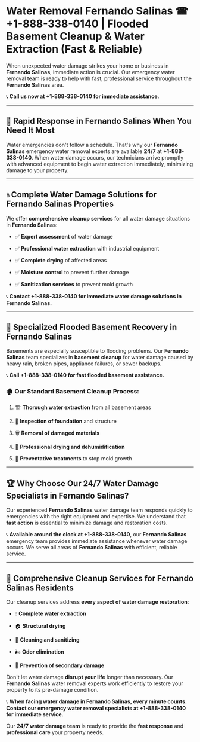# Water Removal Fernando Salinas ☎ +1-888-338-0140 | Flooded Basement Cleanup & Water Extraction (Fast & Reliable)

When unexpected water damage strikes your home or business in **Fernando Salinas**, immediate action is crucial. Our emergency water removal team is ready to help with fast, professional service throughout the **Fernando Salinas** area. 

📞 **Call us now at +1-888-338-0140 for immediate assistance.**
---
## 🚀 Rapid Response in Fernando Salinas When You Need It Most
Water emergencies don't follow a schedule. That's why our **Fernando Salinas** emergency water removal experts are available **24/7** at **+1-888-338-0140**. When water damage occurs, our technicians arrive promptly with advanced equipment to begin water extraction immediately, minimizing damage to your property.
---
## 💧 Complete Water Damage Solutions for Fernando Salinas Properties
We offer **comprehensive cleanup services** for all water damage situations in **Fernando Salinas**:
- ✅ **Expert assessment** of water damage  
- ✅ **Professional water extraction** with industrial equipment  
- ✅ **Complete drying** of affected areas  
- ✅ **Moisture control** to prevent further damage  
- ✅ **Sanitization services** to prevent mold growth  
📞 **Contact +1-888-338-0140 for immediate water damage solutions in Fernando Salinas.**
---
## 🌊 Specialized Flooded Basement Recovery in Fernando Salinas
Basements are especially susceptible to flooding problems. Our **Fernando Salinas** team specializes in **basement cleanup** for water damage caused by heavy rain, broken pipes, appliance failures, or sewer backups. 
📞 **Call +1-888-338-0140 for fast flooded basement assistance.**
### 🏚️ Our Standard Basement Cleanup Process:
1. 🏗️ **Thorough water extraction** from all basement areas  
2. 🔎 **Inspection of foundation** and structure  
3. 🗑️ **Removal of damaged materials**  
4. 💨 **Professional drying and dehumidification**  
5. 🚫 **Preventative treatments** to stop mold growth  
---
## 🏆 Why Choose Our 24/7 Water Damage Specialists in Fernando Salinas?
Our experienced **Fernando Salinas** water damage team responds quickly to emergencies with the right equipment and expertise. We understand that **fast action** is essential to minimize damage and restoration costs.
📞 **Available around the clock at +1-888-338-0140**, our **Fernando Salinas** emergency team provides immediate assistance whenever water damage occurs. We serve all areas of **Fernando Salinas** with efficient, reliable service.
---
## 🧹 Comprehensive Cleanup Services for Fernando Salinas Residents
Our cleanup services address **every aspect of water damage restoration**:
- 💧 **Complete water extraction**  
- 🏠 **Structural drying**  
- 🧼 **Cleaning and sanitizing**  
- 🌬️ **Odor elimination**  
- 🚫 **Prevention of secondary damage**  
Don't let water damage **disrupt your life** longer than necessary. Our **Fernando Salinas** water removal experts work efficiently to restore your property to its pre-damage condition.
📞 **When facing water damage in Fernando Salinas, every minute counts. Contact our emergency water removal specialists at +1-888-338-0140 for immediate service.**
Our **24/7 water damage team** is ready to provide the **fast response** and **professional care** your property needs.
